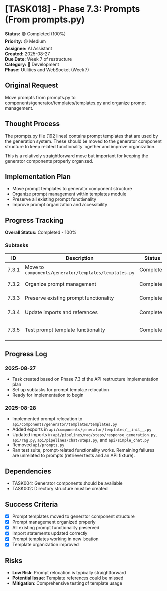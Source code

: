# [TASK018] - Phase 7.3: Prompts (From prompts.py)

**Status:** 🟢 Completed (100%)  
**Priority:** 🟡 Medium  
**Assignee:** AI Assistant  
**Created:** 2025-08-27  
**Due Date:** Week 7 of restructure  
**Category:** 🔧 Development  
**Phase:** Utilities and WebSocket (Week 7)

## Original Request
Move prompts from prompts.py to components/generator/templates/templates.py and organize prompt management.

## Thought Process
The prompts.py file (192 lines) contains prompt templates that are used by the generation system. These should be moved to the generator component structure to keep related functionality together and improve organization.

This is a relatively straightforward move but important for keeping the generator components properly organized.

## Implementation Plan
- Move prompt templates to generator component structure
- Organize prompt management within templates module
- Preserve all existing prompt functionality
- Improve prompt organization and accessibility

## Progress Tracking

**Overall Status:** Completed - 100%

### Subtasks
| ID | Description | Status | Updated | Notes |
|----|-------------|--------|---------|-------|
| 7.3.1 | Move to `components/generator/templates/templates.py` | Completed | 2025-08-28 | Moved prompts and created module |
| 7.3.2 | Organize prompt management | Completed | 2025-08-28 | Re-exported via `templates/__init__.py` |
| 7.3.3 | Preserve existing prompt functionality | Completed | 2025-08-28 | Templates unchanged, centralized |
| 7.3.4 | Update imports and references | Completed | 2025-08-28 | Updated all references to new path |
| 7.3.5 | Test prompt template functionality | Completed | 2025-08-28 | Imports and dependent tests pass; unrelated tests failing |

## Progress Log
### 2025-08-27
- Task created based on Phase 7.3 of the API restructure implementation plan
- Set up subtasks for prompt template relocation
- Ready for implementation to begin

### 2025-08-28
- Implemented prompt relocation to `api/components/generator/templates/templates.py`
- Added exports in `api/components/generator/templates/__init__.py`
- Updated imports in `api/pipelines/rag/steps/response_generation.py`, `api/rag.py`, `api/pipelines/chat/steps.py`, and `api/simple_chat.py`
- Removed `api/prompts.py`
- Ran test suite; prompt-related functionality works. Remaining failures are unrelated to prompts (retriever tests and an API fixture).

## Dependencies
- TASK004: Generator components should be available
- TASK002: Directory structure must be created

## Success Criteria
- [x] Prompt templates moved to generator component structure
- [x] Prompt management organized properly
- [x] All existing prompt functionality preserved
- [x] Import statements updated correctly
- [x] Prompt templates working in new location
- [x] Template organization improved

## Risks
- **Low Risk**: Prompt relocation is typically straightforward
- **Potential Issue**: Template references could be missed
- **Mitigation**: Comprehensive testing of template usage
